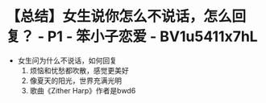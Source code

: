 # 【总结】女生说你怎么不说话，怎么回复？ - P1 - 笨小子恋爱 - BV1u5411x7hL

-   女生问为什么不说话，如何回复
    1.  烦恼和忧愁都吹散，感觉更美好
    2.  像夏天的阳光，世界充满光明
    3.  歌曲《Zither Harp》作者是bwd6
